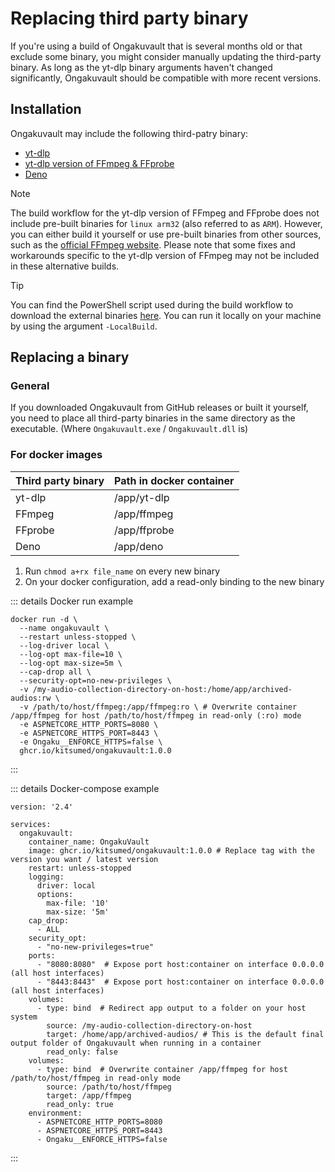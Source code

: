# Replacing third party binary
If you're using a build of Ongakuvault that is several months old or that exclude some binary, you might consider manually updating the third-party binary.
As long as the yt-dlp binary arguments haven't changed significantly, Ongakuvault should be compatible with more recent versions.

## Installation
Ongakuvault may include the following third-patry binary:

- [yt-dlp](https://github.com/yt-dlp/yt-dlp/releases/latest)
- [yt-dlp version of FFmpeg & FFprobe](https://github.com/yt-dlp/FFmpeg-Builds/releases/latest)
- [Deno](https://github.com/denoland/deno/releases)

> [!NOTE]  
> The build workflow for the yt-dlp version of FFmpeg and FFprobe does not include pre-built binaries for `linux arm32` (also referred to as `ARM`). However,
> you can either build it yourself or use pre-built binaries from other sources, such as the [official FFmpeg website](https://ffmpeg.org/download.html).
> Please note that some fixes and workarounds specific to the yt-dlp version of FFmpeg may not be included in these alternative builds.

> [!TIP]
> You can find the PowerShell script used during the build workflow to download the external binaries [here](https://github.com/kitsumed/OngakuVault/blob/main/.github/workflows/scripts/download_external_binaries.ps1).
> You can run it locally on your machine by using the argument `-LocalBuild`.

## Replacing a binary
### General
If you downloaded Ongakuvault from GitHub releases or built it yourself, you need to place all third-party binaries in the same directory as the executable. (Where ``Ongakuvault.exe`` / ``Ongakuvault.dll`` is)
### For docker images

| Third party binary | Path in docker container |
|--------------------|--------------------------|
| yt-dlp             | /app/yt-dlp              |
| FFmpeg             | /app/ffmpeg              |
| FFprobe            | /app/ffprobe             |
| Deno               | /app/deno                |

1. Run ``chmod a+rx file_name`` on every new binary
2. On your docker configuration, add a read-only binding to the new binary

::: details Docker run example
```bash{10}
docker run -d \
  --name ongakuvault \
  --restart unless-stopped \
  --log-driver local \
  --log-opt max-file=10 \
  --log-opt max-size=5m \
  --cap-drop all \
  --security-opt=no-new-privileges \
  -v /my-audio-collection-directory-on-host:/home/app/archived-audios:rw \
  -v /path/to/host/ffmpeg:/app/ffmpeg:ro \ # Overwrite container /app/ffmpeg for host /path/to/host/ffmpeg in read-only (:ro) mode
  -e ASPNETCORE_HTTP_PORTS=8080 \
  -e ASPNETCORE_HTTPS_PORT=8443 \
  -e Ongaku__ENFORCE_HTTPS=false \
  ghcr.io/kitsumed/ongakuvault:1.0.0
```
:::

::: details Docker-compose example
```yaml{25-29}
version: '2.4'

services:
  ongakuvault:
    container_name: OngakuVault
    image: ghcr.io/kitsumed/ongakuvault:1.0.0 # Replace tag with the version you want / latest version
    restart: unless-stopped
    logging:
      driver: local
      options:
        max-file: '10'
        max-size: '5m'
    cap_drop:
      - ALL
    security_opt:
      - "no-new-privileges=true"
    ports:
      - "8080:8080"  # Expose port host:container on interface 0.0.0.0 (all host interfaces)
      - "8443:8443"  # Expose port host:container on interface 0.0.0.0 (all host interfaces)
    volumes:
      - type: bind  # Redirect app output to a folder on your host system
        source: /my-audio-collection-directory-on-host
        target: /home/app/archived-audios/ # This is the default final output folder of Ongakuvault when running in a container
        read_only: false
    volumes:
      - type: bind  # Overwrite container /app/ffmpeg for host /path/to/host/ffmpeg in read-only mode
        source: /path/to/host/ffmpeg
        target: /app/ffmpeg 
        read_only: true
    environment:
      - ASPNETCORE_HTTP_PORTS=8080
      - ASPNETCORE_HTTPS_PORT=8443
      - Ongaku__ENFORCE_HTTPS=false
```
:::
